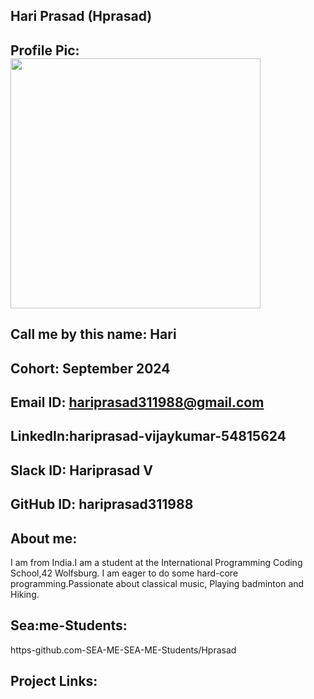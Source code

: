 ## Hari Prasad (Hprasad)
## Profile Pic: <img width=400 src="https://avatars.githubusercontent.com/u/33652916?v=4"/>  
## Call me by this name: Hari
## Cohort: September 2024
## Email ID: hariprasad311988@gmail.com
## LinkedIn:hariprasad-vijaykumar-54815624
## Slack ID: Hariprasad V
## GitHub ID: hariprasad311988
## About me:
I am from India.I am a student at the International Programming Coding School,42 Wolfsburg. I am eager to do some hard-core programming.Passionate about classical music, Playing badminton and Hiking.
## Sea:me-Students:
https-github.com-SEA-ME-SEA-ME-Students/Hprasad

## Project Links:

